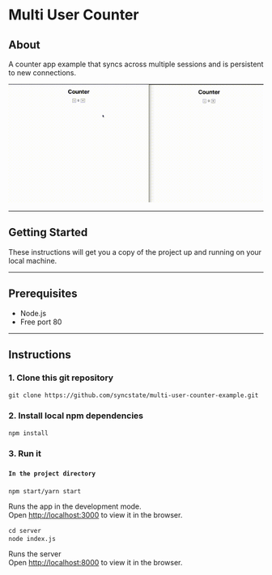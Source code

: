 # Multi User Counter

## About

A counter app example that syncs across multiple sessions and is persistent to new connections.

![logo](Counter.gif)

---

## Getting Started

These instructions will get you a copy of the project up and running on your local machine.

---

## Prerequisites

- Node.js
- Free port 80

---

## Instructions

### 1. Clone this git repository

```
git clone https://github.com/syncstate/multi-user-counter-example.git
```

### 2. Install local npm dependencies

```
npm install
```

### 3. Run it

#### `In the project directory`

```
npm start/yarn start
```

Runs the app in the development mode.\
Open [http://localhost:3000](http://localhost:3000) to view it in the browser.

```
cd server
node index.js
```

Runs the server\
Open [http://localhost:8000](http://localhost:8000) to view it in the browser.

